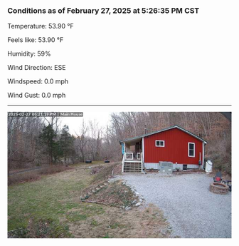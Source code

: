 ### Conditions as of February 27, 2025 at 5:26:35 PM CST 

Temperature: 53.90 &deg;F

Feels like: 53.90 &deg;F

Humidity: 59%

Wind Direction: ESE

Windspeed: 0.0 mph

Wind Gust: 0.0 mph

---

<img src="./images/latest.jpeg"/>

